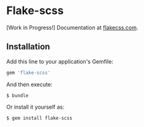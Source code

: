 # Flake-scss

[Work in Progress!] Documentation at [flakecss.com](https://www.flakecss.com).

## Installation

Add this line to your application's Gemfile:

```ruby
gem 'flake-scss'
```

And then execute:

    $ bundle

Or install it yourself as:

    $ gem install flake-scss
